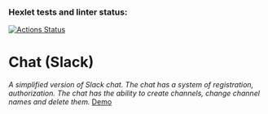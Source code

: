### Hexlet tests and linter status:
[![Actions Status](https://github.com/DSFirstaev/frontend-project-12/workflows/hexlet-check/badge.svg)](https://github.com/DSFirstaev/frontend-project-12/actions)

# Chat (Slack)

*A simplified version of Slack chat. The chat has a system of registration, authorization. The chat has the ability to create channels, change channel names and delete them.*
[Demo](frontend-project-12-production-72cb.up.railway.app)
